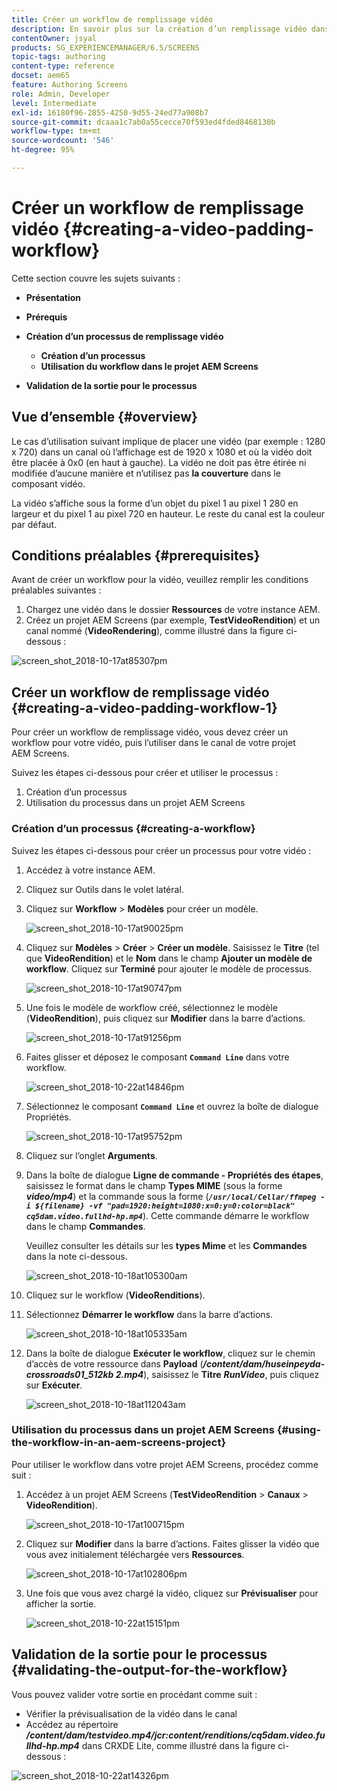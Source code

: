 ```yaml
---
title: Créer un workflow de remplissage vidéo
description: En savoir plus sur la création d’un remplissage vidéo dans le workflow de vos ressources.
contentOwner: jsyal
products: SG_EXPERIENCEMANAGER/6.5/SCREENS
topic-tags: authoring
content-type: reference
docset: aem65
feature: Authoring Screens
role: Admin, Developer
level: Intermediate
exl-id: 16180f96-2855-4250-9d55-24ed77a908b7
source-git-commit: dcaaa1c7ab0a55cecce70f593ed4fded8468130b
workflow-type: tm+mt
source-wordcount: '546'
ht-degree: 95%

---
```


# Créer un workflow de remplissage vidéo {#creating-a-video-padding-workflow}

Cette section couvre les sujets suivants :

* **Présentation**
* **Prérequis**
* **Création d’un processus de remplissage vidéo**
   * **Création d’un processus**
   * **Utilisation du workflow dans le projet AEM Screens**

* **Validation de la sortie pour le processus**

## Vue d’ensemble {#overview}

Le cas d’utilisation suivant implique de placer une vidéo (par exemple : 1280 x 720) dans un canal où l’affichage est de 1920 x 1080 et où la vidéo doit être placée à 0x0 (en haut à gauche). La vidéo ne doit pas être étirée ni modifiée d’aucune manière et n’utilisez pas **la couverture** dans le composant vidéo.

La vidéo s’affiche sous la forme d’un objet du pixel 1 au pixel 1 280 en largeur et du pixel 1 au pixel 720 en hauteur. Le reste du canal est la couleur par défaut.

## Conditions préalables {#prerequisites}

Avant de créer un workflow pour la vidéo, veuillez remplir les conditions préalables suivantes :

1. Chargez une vidéo dans le dossier **Ressources** de votre instance AEM.
1. Créez un projet AEM Screens (par exemple, **TestVideoRendition**) et un canal nommé (**VideoRendering**), comme illustré dans la figure ci-dessous :

![screen_shot_2018-10-17at85307pm](assets/screen_shot_2018-10-17at85307pm.png)

## Créer un workflow de remplissage vidéo {#creating-a-video-padding-workflow-1}

Pour créer un workflow de remplissage vidéo, vous devez créer un workflow pour votre vidéo, puis l’utiliser dans le canal de votre projet AEM Screens.

Suivez les étapes ci-dessous pour créer et utiliser le processus :

1. Création d’un processus
1. Utilisation du processus dans un projet AEM Screens

### Création d’un processus {#creating-a-workflow}

Suivez les étapes ci-dessous pour créer un processus pour votre vidéo :

1. Accédez à votre instance AEM.
1. Cliquez sur Outils dans le volet latéral.
1. Cliquez sur **Workflow** > **Modèles** pour créer un modèle.

   ![screen_shot_2018-10-17at90025pm](assets/screen_shot_2018-10-17at90025pm.png)

1. Cliquez sur **Modèles** > **Créer** > **Créer un modèle**. Saisissez le **Titre** (tel que **VideoRendition**) et le **Nom** dans le champ **Ajouter un modèle de workflow**. Cliquez sur **Terminé** pour ajouter le modèle de processus.

   ![screen_shot_2018-10-17at90747pm](assets/screen_shot_2018-10-17at90747pm.png)

1. Une fois le modèle de workflow créé, sélectionnez le modèle (**VideoRendition**), puis cliquez sur **Modifier** dans la barre d’actions.

   ![screen_shot_2018-10-17at91256pm](assets/screen_shot_2018-10-17at91256pm.png)

1. Faites glisser et déposez le composant **`Command Line`** dans votre workflow.

   ![screen_shot_2018-10-22at14846pm](assets/screen_shot_2018-10-22at14846pm.png)

1. Sélectionnez le composant **`Command Line`** et ouvrez la boîte de dialogue Propriétés.

   ![screen_shot_2018-10-17at95752pm](assets/screen_shot_2018-10-17at95752pm.png)

1. Cliquez sur l’onglet **Arguments**.
1. Dans la boîte de dialogue **Ligne de commande - Propriétés des étapes**, saisissez le format dans le champ **Types MIME** (sous la forme ***video/mp4***) et la commande sous la forme (***`/usr/local/Cellar/ffmpeg -i ${filename} -vf "pad=1920:height=1080:x=0:y=0:color=black" cq5dam.video.fullhd-hp.mp4`***). Cette commande démarre le workflow dans le champ **Commandes**.

   Veuillez consulter les détails sur les **types Mime** et les **Commandes** dans la note ci-dessous.

   ![screen_shot_2018-10-18at105300am](assets/screen_shot_2018-10-18at105300am.png)

1. Cliquez sur le workflow (**VideoRenditions**).
1. Sélectionnez **Démarrer le workflow** dans la barre d’actions.

   ![screen_shot_2018-10-18at105335am](assets/screen_shot_2018-10-18at105335am.png)

1. Dans la boîte de dialogue **Exécuter le workflow**, cliquez sur le chemin d’accès de votre ressource dans **Payload** (***/content/dam/huseinpeyda-crossroads01_512kb 2.mp4***), saisissez le **Titre** ***RunVideo***, puis cliquez sur **Exécuter**.

   ![screen_shot_2018-10-18at112043am](assets/screen_shot_2018-10-18at112043am.png)

### Utilisation du processus dans un projet AEM Screens {#using-the-workflow-in-an-aem-screens-project}

Pour utiliser le workflow dans votre projet AEM Screens, procédez comme suit :

1. Accédez à un projet AEM Screens (**TestVideoRendition** > **Canaux** > **VideoRendition**).

   ![screen_shot_2018-10-17at100715pm](assets/screen_shot_2018-10-17at100715pm.png)

1. Cliquez sur **Modifier** dans la barre d’actions. Faites glisser la vidéo que vous avez initialement téléchargée vers **Ressources**.

   ![screen_shot_2018-10-17at102806pm](assets/screen_shot_2018-10-17at102806pm.png)

1. Une fois que vous avez chargé la vidéo, cliquez sur **Prévisualiser** pour afficher la sortie.

   ![screen_shot_2018-10-22at15151pm](assets/screen_shot_2018-10-22at15151pm.png)

## Validation de la sortie pour le processus {#validating-the-output-for-the-workflow}

Vous pouvez valider votre sortie en procédant comme suit :

* Vérifier la prévisualisation de la vidéo dans le canal
* Accédez au répertoire ***/content/dam/testvideo.mp4/jcr:content/renditions/cq5dam.video.fullhd-hp.mp4*** dans CRXDE Lite, comme illustré dans la figure ci-dessous :

![screen_shot_2018-10-22at14326pm](assets/screen_shot_2018-10-22at14326pm.png)
